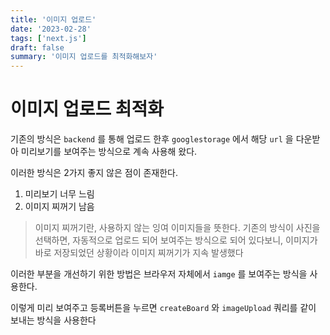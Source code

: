 ```yaml
---
title: '이미지 업로드'
date: '2023-02-28'
tags: ['next.js']
draft: false
summary: '이미지 업로드를 최적화해보자'
---
```


# 이미지 업로드 최적화

기존의 방식은 `backend` 를 통해 업로드 한후 `googlestorage` 에서 해당 `url` 을 다운받아 미리보기를 보여주는 방식으로 계속 사용해 왔다.

이러한 방식은 2가지 좋지 않은 점이 존재한다.

1. 미리보기 너무 느림
2. 이미지 찌꺼기 남음

> 이미지 찌꺼기란, 사용하지 않는 잉여 이미지들을 뜻한다. 기존의 방식이 사진을 선택하면, 자동적으로 업로드 되어 보여주는 방식으로 되어 있다보니, 이미지가 바로 저장되었던 상황이라 이미지 찌꺼기가 지속 발생했다

이러한 부분을 개선하기 위한 방법은 브라우저 자체에서 `iamge` 를 보여주는 방식을 사용한다.

이렇게 미리 보여주고 등록버튼을 누르면 `createBoard` 와 `imageUpload` 쿼리를 같이 보내는 방식을 사용한다
